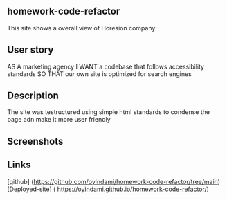 ## homework-code-refactor

This site shows a overall view of Horesion company 

## User story 

AS A marketing agency
I WANT a codebase that follows accessibility standards
SO THAT our own site is optimized for search engines

## Description

The site was testructured using simple html standards to condense the page adn make it more user friendly 

## Screenshots 

## Links 
[github] (https://github.com/oyindami/homework-code-refactor/tree/main)
[Deployed-site] ( https://oyindami.github.io/homework-code-refactor/)
